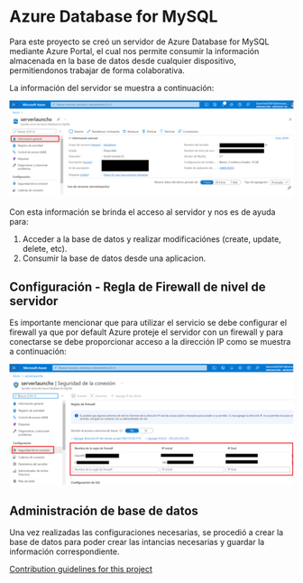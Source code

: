 # Azure Database for MySQL

Para este proyecto se creó un servidor de Azure Database for MySQL mediante Azure Portal, el cual nos permite consumir la información almacenada en la base de datos desde cualquier dispositivo, permitiendonos trabajar de forma colaborativa.

La información del servidor se muestra a continuación:

![Image text](https://github.com/PameFSL/HackTheOcean-LanchX/blob/main/Base_Datos/InstanciaDatabaseMySQL.png)


Con esta información se brinda el acceso al servidor y nos es de ayuda para: 
1. Acceder a la base de datos y realizar modificaciónes (create, update, delete, etc).
2. Consumir la base de datos desde una aplicacion. 



## Configuración - Regla de Firewall de nivel de servidor

Es importante mencionar que para utilizar el servicio se debe configurar el firewall ya que por default Azure proteje el servidor con un firewall y para conectarse se debe proporcionar acceso a la dirección IP como se muestra a continuación:

![Image text](https://github.com/PameFSL/HackTheOcean-LanchX/blob/main/Base_Datos/FirewallRule.png)



## Administración de base de datos
Una vez realizadas las configuraciones necesarias, se procedió a crear la base de datos para poder crear las intancias necesarias y guardar la información correspondiente. 

[Contribution guidelines for this project](https://github.com/PameFSL/HackTheOcean-LanchX/blob/main/Base_Datos/script_para_base_de_datos.sql)

